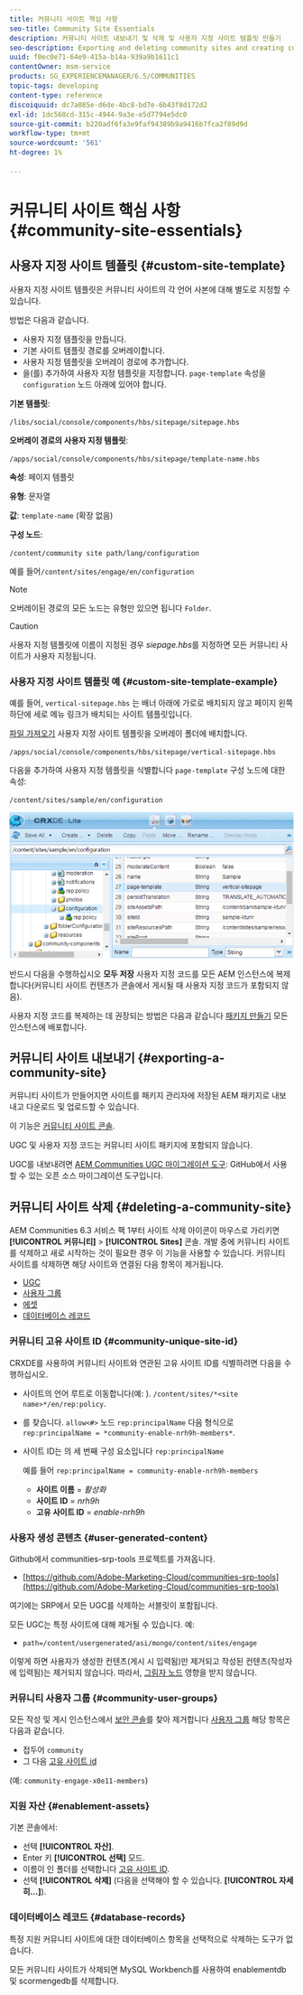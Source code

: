 ```yaml
---
title: 커뮤니티 사이트 핵심 사항
seo-title: Community Site Essentials
description: 커뮤니티 사이트 내보내기 및 삭제 및 사용자 지정 사이트 템플릿 만들기
seo-description: Exporting and deleting community sites and creating custom site templates
uuid: f0ec0e71-64e9-415a-b14a-939a9b1611c1
contentOwner: msm-service
products: SG_EXPERIENCEMANAGER/6.5/COMMUNITIES
topic-tags: developing
content-type: reference
discoiquuid: dc7a085e-d6de-4bc8-bd7e-6b43f8d172d2
exl-id: 1dc568cd-315c-4944-9a3e-e5d7794e5dc0
source-git-commit: b220adf6fa3e9faf94389b9a9416b7fca2f89d9d
workflow-type: tm+mt
source-wordcount: '561'
ht-degree: 1%

---
```


# 커뮤니티 사이트 핵심 사항 {#community-site-essentials}

## 사용자 지정 사이트 템플릿 {#custom-site-template}

사용자 지정 사이트 템플릿은 커뮤니티 사이트의 각 언어 사본에 대해 별도로 지정할 수 있습니다.

방법은 다음과 같습니다.

* 사용자 지정 템플릿을 만듭니다.
* 기본 사이트 템플릿 경로를 오버레이합니다.
* 사용자 지정 템플릿을 오버레이 경로에 추가합니다.
* 을(를) 추가하여 사용자 지정 템플릿을 지정합니다. `page-template` 속성을 `configuration` 노드 아래에 있어야 합니다.

**기본 템플릿**:

`/libs/social/console/components/hbs/sitepage/sitepage.hbs`

**오버레이 경로의 사용자 지정 템플릿**:

`/apps/social/console/components/hbs/sitepage/template-name.hbs`

**속성**: 페이지 템플릿

**유형**: 문자열

**값**: `template-name` (확장 없음)

**구성 노드**:

`/content/community site path/lang/configuration`

예를 들어`/content/sites/engage/en/configuration`

>[!NOTE]
>
>오버레이된 경로의 모든 노드는 유형만 있으면 됩니다 `Folder`.

>[!CAUTION]
>
>사용자 지정 템플릿에 이름이 지정된 경우 *siepage.hbs*&#x200B;를 지정하면 모든 커뮤니티 사이트가 사용자 지정됩니다.

### 사용자 지정 사이트 템플릿 예 {#custom-site-template-example}

예를 들어, `vertical-sitepage.hbs` 는 배너 아래에 가로로 배치되지 않고 페이지 왼쪽 하단에 세로 메뉴 링크가 배치되는 사이트 템플릿입니다.

[파일 가져오기](assets/vertical-sitepage.hbs)
사용자 지정 사이트 템플릿을 오버레이 폴더에 배치합니다.

`/apps/social/console/components/hbs/sitepage/vertical-sitepage.hbs`

다음을 추가하여 사용자 지정 템플릿을 식별합니다 `page-template` 구성 노드에 대한 속성:

`/content/sites/sample/en/configuration`

![crxde-siteconfig](assets/crxde-siteconfiguration.png)

반드시 다음을 수행하십시오 **모두 저장** 사용자 지정 코드를 모든 AEM 인스턴스에 복제합니다(커뮤니티 사이트 컨텐츠가 콘솔에서 게시될 때 사용자 지정 코드가 포함되지 않음).

사용자 지정 코드를 복제하는 데 권장되는 방법은 다음과 같습니다 [패키지 만들기](../../help/sites-administering/package-manager.md#creating-a-new-package) 모든 인스턴스에 배포합니다.

## 커뮤니티 사이트 내보내기 {#exporting-a-community-site}

커뮤니티 사이트가 만들어지면 사이트를 패키지 관리자에 저장된 AEM 패키지로 내보내고 다운로드 및 업로드할 수 있습니다.

이 기능은 [커뮤니티 사이트 콘솔](sites-console.md#exporting-the-site).

UGC 및 사용자 지정 코드는 커뮤니티 사이트 패키지에 포함되지 않습니다.

UGC를 내보내려면 [AEM Communities UGC 마이그레이션 도구](https://github.com/Adobe-Marketing-Cloud/communities-ugc-migration): GitHub에서 사용할 수 있는 오픈 소스 마이그레이션 도구입니다.

## 커뮤니티 사이트 삭제 {#deleting-a-community-site}

AEM Communities 6.3 서비스 팩 1부터 사이트 삭제 아이콘이 마우스로 가리키면 **[!UICONTROL 커뮤니티]** > **[!UICONTROL Sites]** 콘솔. 개발 중에 커뮤니티 사이트를 삭제하고 새로 시작하는 것이 필요한 경우 이 기능을 사용할 수 있습니다. 커뮤니티 사이트를 삭제하면 해당 사이트와 연결된 다음 항목이 제거됩니다.

* [UGC](#user-generated-content)
* [사용자 그룹](#community-user-groups)
* [에셋](#enablement-assets)
* [데이터베이스 레코드](#database-records)

### 커뮤니티 고유 사이트 ID {#community-unique-site-id}

CRXDE를 사용하여 커뮤니티 사이트와 연관된 고유 사이트 ID를 식별하려면 다음을 수행하십시오.

* 사이트의 언어 루트로 이동합니다(예: ). `/content/sites/*<site name>*/en/rep:policy`.

* 를 찾습니다. `allow<#>` 노드 `rep:principalName` 다음 형식으로 `rep:principalName = *community-enable-nrh9h-members*`.

* 사이트 ID는 의 세 번째 구성 요소입니다 `rep:principalName`

   예를 들어 `rep:principalName = community-enable-nrh9h-members`

   * **사이트 이름** = *활성화*
   * **사이트 ID** = *nrh9h*
   * **고유 사이트 ID** = *enable-nrh9h*

### 사용자 생성 콘텐츠 {#user-generated-content}

Github에서 communities-srp-tools 프로젝트를 가져옵니다.

* [https://github.com/Adobe-Marketing-Cloud/communities-srp-tools](https://github.com/Adobe-Marketing-Cloud/communities-srp-tools)

여기에는 SRP에서 모든 UGC를 삭제하는 서블릿이 포함됩니다.

모든 UGC는 특정 사이트에 대해 제거될 수 있습니다. 예:

* `path=/content/usergenerated/asi/mongo/content/sites/engage`

이렇게 하면 사용자가 생성한 컨텐츠(게시 시 입력됨)만 제거되고 작성된 컨텐츠(작성자에 입력됨)는 제거되지 않습니다. 따라서, [그림자 노드](srp.md#shadownodes) 영향을 받지 않습니다.

### 커뮤니티 사용자 그룹 {#community-user-groups}

모든 작성 및 게시 인스턴스에서 [보안 콘솔](../../help/sites-administering/security.md)를 찾아 제거합니다 [사용자 그룹](users.md) 해당 항목은 다음과 같습니다.

* 접두어 `community`
* 그 다음 [고유 사이트 id](#community-unique-site-id)

(예: `community-engage-x0e11-members`)

### 지원 자산 {#enablement-assets}

기본 콘솔에서:

* 선택 **[!UICONTROL 자산]**.
* Enter 키 **[!UICONTROL 선택]** 모드.
* 이름이 인 폴더를 선택합니다 [고유 사이트 ID](#community-unique-site-id).
* 선택 **[!UICONTROL 삭제]** (다음을 선택해야 할 수 있습니다. **[!UICONTROL 자세히...]**).

### 데이터베이스 레코드 {#database-records}

특정 지원 커뮤니티 사이트에 대한 데이터베이스 항목을 선택적으로 삭제하는 도구가 없습니다.

모든 커뮤니티 사이트가 삭제되면 MySQL Workbench를 사용하여 enablementdb 및 scormengedb를 삭제합니다.
